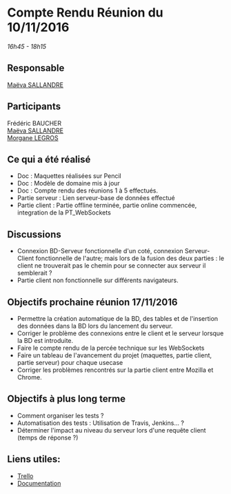 # Compte Rendu Réunion du 10/11/2016
*16h45 - 18h15*

## Responsable
[Maëva SALLANDRE](https://github.com/Lueva)

## Participants
Frédéric BAUCHER  
[Maëva SALLANDRE](https://github.com/Lueva)   
[Morgane LEGROS](https://github.com/morgane1806)  


## Ce qui a été réalisé
* Doc : Maquettes réalisées sur Pencil
* Doc : Modèle de domaine mis à jour
* Doc : Compte rendu des réunions 1 à 5 effectués.
* Partie serveur : Lien serveur-base de données effectué
* Partie client : Partie offline terminée, partie online commencée, integration de la PT_WebSockets

## Discussions
* Connexion BD-Serveur fonctionnelle d'un coté, connexion Serveur-Client fonctionnelle de l'autre; mais lors de la fusion des deux parties : le client ne trouverait pas le chemin pour se connecter aux serveur il semblerait ?
* Partie client non fonctionnelle sur différents navigateurs.

## Objectifs prochaine réunion 17/11/2016
* Permettre la création automatique de la BD, des tables et de l'insertion des données dans la BD lors du lancement du serveur.
* Corriger le problème des connexions entre le client et le serveur lorsque la BD est introduite.
* Faire le compte rendu de la percée technique sur les WebSockets
* Faire un tableau de l'avancement du projet (maquettes, partie client, partie serveur) pour chaque usecase
* Corriger les problèmes rencontrés sur la partie client entre Mozilla et Chrome.

## Objectifs à plus long terme
* Comment organiser les tests ?
* Automatisation des tests : Utilisation de Travis, Jenkins... ?
* Déterminer l'impact au niveau du serveur lors d'une requête client (temps de réponse ?)

## Liens utiles:
* [Trello](https://trello.com/b/5UbSuHw2/asi-j-m-ennuie)
* [Documentation](https://github.com/ASIJmEnnuie/documentation-rapports)
